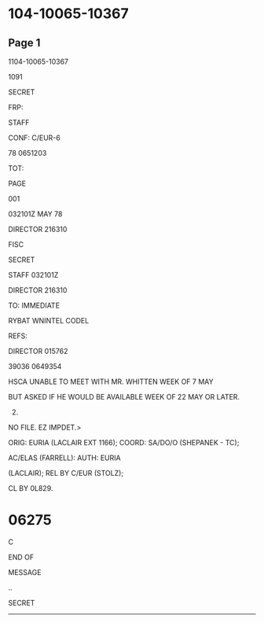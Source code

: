 # 104-10065-10367

## Page 1

1104-10065-10367

1091

SECRET

FRP:

STAFF

CONF: C/EUR-6

78 0651203

TOT:

PAGE

001

032101Z MAY 78

DIRECTOR 216310

FISC

SECRET

STAFF 032101Z

DIRECTOR 216310

TO: IMMEDIATE

RYBAT WNINTEL CODEL

REFS:

DIRECTOR 015762

39036 0649354

HSCA UNABLE TO MEET WITH MR. WHITTEN WEEK OF 7 MAY

BUT ASKED IF HE WOULD BE AVAILABLE WEEK OF 22 MAY OR LATER.

2.

NO FILE. EZ IMPDET.>

ORIG: EURIA (LACLAIR EXT 1166); COORD: SA/DO/O (SHEPANEK - TC);

AC/ELAS (FARRELL): AUTH: EURIA

(LACLAIR); REL BY C/EUR (STOLZ);

CL BY 0L829.

# 06275

C

END OF

MESSAGE

..

SECRET

---

